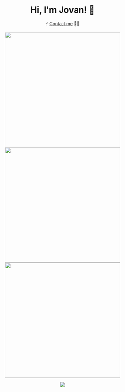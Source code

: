 
# <div align="center">Hi, I'm Jovan! 👋</div>
<p align="center">⚡ <a href="https://www.linkedin.com/in/miljkovicj/">Contact me</a> 👨‍💻</p>

<div align="center">
  <img width=380 src="https://github-readme-streak-stats.herokuapp.com/?user=miljkovicjovan&theme=prussian&hide_border=true" /><br/>
  <img width=380 src="https://github-readme-stats.vercel.app/api?username=miljkovicjovan&theme=prussian&show_icons=true&hide_border=true&count_private=true" /><br/>
  <img width=380 src="https://github-readme-stats.vercel.app/api/top-langs/?username=miljkovicjovan&theme=prussian&show_icons=true&hide_border=true&layout=compact" />
</div>

<p align="center">
<img src="https://komarev.com/ghpvc/?username=miljkovicjovan&&style=flat-square" align="center" />
</p>
